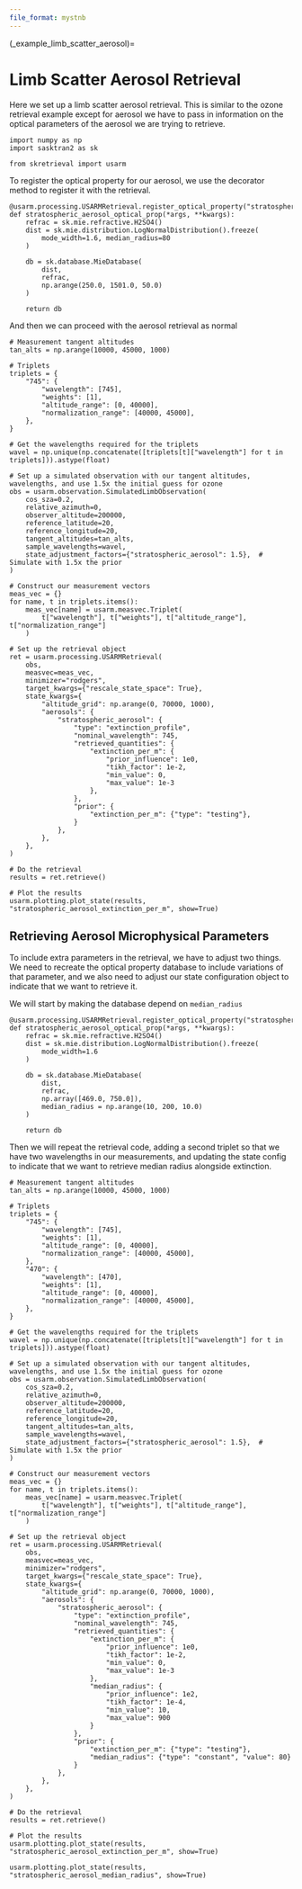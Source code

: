 ```yaml
---
file_format: mystnb
---
```


(_example_limb_scatter_aerosol)=
# Limb Scatter Aerosol Retrieval

Here we set up a limb scatter aerosol retrieval. This is similar to the ozone retrieval example
except for aerosol we have to pass in information on the optical parameters of the aerosol
we are trying to retrieve.

```{code-cell}
import numpy as np
import sasktran2 as sk

from skretrieval import usarm
```

To register the optical property for our aerosol, we use the decorator method to register it with
the retrieval.

```{code-cell}
@usarm.processing.USARMRetrieval.register_optical_property("stratospheric_aerosol")
def stratospheric_aerosol_optical_prop(*args, **kwargs):
    refrac = sk.mie.refractive.H2SO4()
    dist = sk.mie.distribution.LogNormalDistribution().freeze(
        mode_width=1.6, median_radius=80
    )

    db = sk.database.MieDatabase(
        dist,
        refrac,
        np.arange(250.0, 1501.0, 50.0)
    )

    return db
```

And then we can proceed with the aerosol retrieval as normal

```{code-cell}
# Measurement tangent altitudes
tan_alts = np.arange(10000, 45000, 1000)

# Triplets
triplets = {
    "745": {
        "wavelength": [745],
        "weights": [1],
        "altitude_range": [0, 40000],
        "normalization_range": [40000, 45000],
    },
}

# Get the wavelengths required for the triplets
wavel = np.unique(np.concatenate([triplets[t]["wavelength"] for t in triplets])).astype(float)

# Set up a simulated observation with our tangent altitudes, wavelengths, and use 1.5x the initial guess for ozone
obs = usarm.observation.SimulatedLimbObservation(
    cos_sza=0.2,
    relative_azimuth=0,
    observer_altitude=200000,
    reference_latitude=20,
    reference_longitude=20,
    tangent_altitudes=tan_alts,
    sample_wavelengths=wavel,
    state_adjustment_factors={"stratospheric_aerosol": 1.5},  # Simulate with 1.5x the prior
)

# Construct our measurement vectors
meas_vec = {}
for name, t in triplets.items():
    meas_vec[name] = usarm.measvec.Triplet(
        t["wavelength"], t["weights"], t["altitude_range"], t["normalization_range"]
    )

# Set up the retrieval object
ret = usarm.processing.USARMRetrieval(
    obs,
    measvec=meas_vec,
    minimizer="rodgers",
    target_kwargs={"rescale_state_space": True},
    state_kwargs={
        "altitude_grid": np.arange(0, 70000, 1000),
        "aerosols": {
            "stratospheric_aerosol": {
                "type": "extinction_profile",
                "nominal_wavelength": 745,
                "retrieved_quantities": {
                    "extinction_per_m": {
                        "prior_influence": 1e0,
                        "tikh_factor": 1e-2,
                        "min_value": 0,
                        "max_value": 1e-3
                    },
                },
                "prior": {
                    "extinction_per_m": {"type": "testing"},
                }
            },
        },
    },
)

# Do the retrieval
results = ret.retrieve()

# Plot the results
usarm.plotting.plot_state(results, "stratospheric_aerosol_extinction_per_m", show=True)
```

## Retrieving Aerosol Microphysical Parameters
To include extra parameters in the retrieval, we have to adjust two things. We need to recreate the optical
property database to include variations of that parameter, and we also need to adjust our state configuration object
to indicate that we want to retrieve it.

We will start by making the database depend on `median_radius`

```{code-cell}
@usarm.processing.USARMRetrieval.register_optical_property("stratospheric_aerosol")
def stratospheric_aerosol_optical_prop(*args, **kwargs):
    refrac = sk.mie.refractive.H2SO4()
    dist = sk.mie.distribution.LogNormalDistribution().freeze(
        mode_width=1.6
    )

    db = sk.database.MieDatabase(
        dist,
        refrac,
        np.array([469.0, 750.0]),
        median_radius = np.arange(10, 200, 10.0)
    )

    return db
```

Then we will repeat the retrieval code, adding a second triplet so that we have two wavelengths in our measurements, and
updating the state config to indicate that we want to retrieve median radius alongside extinction.

```{code-cell}
# Measurement tangent altitudes
tan_alts = np.arange(10000, 45000, 1000)

# Triplets
triplets = {
    "745": {
        "wavelength": [745],
        "weights": [1],
        "altitude_range": [0, 40000],
        "normalization_range": [40000, 45000],
    },
    "470": {
        "wavelength": [470],
        "weights": [1],
        "altitude_range": [0, 40000],
        "normalization_range": [40000, 45000],
    },
}

# Get the wavelengths required for the triplets
wavel = np.unique(np.concatenate([triplets[t]["wavelength"] for t in triplets])).astype(float)

# Set up a simulated observation with our tangent altitudes, wavelengths, and use 1.5x the initial guess for ozone
obs = usarm.observation.SimulatedLimbObservation(
    cos_sza=0.2,
    relative_azimuth=0,
    observer_altitude=200000,
    reference_latitude=20,
    reference_longitude=20,
    tangent_altitudes=tan_alts,
    sample_wavelengths=wavel,
    state_adjustment_factors={"stratospheric_aerosol": 1.5},  # Simulate with 1.5x the prior
)

# Construct our measurement vectors
meas_vec = {}
for name, t in triplets.items():
    meas_vec[name] = usarm.measvec.Triplet(
        t["wavelength"], t["weights"], t["altitude_range"], t["normalization_range"]
    )

# Set up the retrieval object
ret = usarm.processing.USARMRetrieval(
    obs,
    measvec=meas_vec,
    minimizer="rodgers",
    target_kwargs={"rescale_state_space": True},
    state_kwargs={
        "altitude_grid": np.arange(0, 70000, 1000),
        "aerosols": {
            "stratospheric_aerosol": {
                "type": "extinction_profile",
                "nominal_wavelength": 745,
                "retrieved_quantities": {
                    "extinction_per_m": {
                        "prior_influence": 1e0,
                        "tikh_factor": 1e-2,
                        "min_value": 0,
                        "max_value": 1e-3
                    },
                    "median_radius": {
                        "prior_influence": 1e2,
                        "tikh_factor": 1e-4,
                        "min_value": 10,
                        "max_value": 900
                    }
                },
                "prior": {
                    "extinction_per_m": {"type": "testing"},
                    "median_radius": {"type": "constant", "value": 80}
                }
            },
        },
    },
)

# Do the retrieval
results = ret.retrieve()

# Plot the results
usarm.plotting.plot_state(results, "stratospheric_aerosol_extinction_per_m", show=True)

usarm.plotting.plot_state(results, "stratospheric_aerosol_median_radius", show=True)

```
